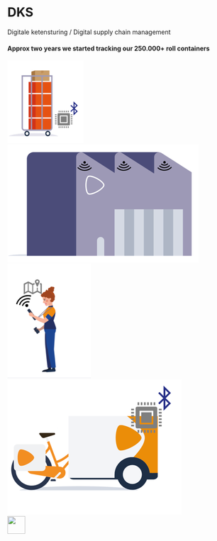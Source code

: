 ---
---

# DKS
Digitale ketensturing / Digital supply chain management

#### Approx two years we started tracking our 250.000+ roll containers

<img src="/rollcontainer.png" class="h-40 inline"/>
<img src="/office.png" class="h-40  inline" />
<img src="/medewerker.png" class="h-40  inline" />
<img src="/fiets.png" class="h-40  inline" />

<div class="abs-br m-6 flex gap-2">
<img 
        src="https://cdn.freebiesupply.com/logos/large/2x/postnl-3-logo-png-transparent.png"
        height="40"
        width="40"
    >
</div>